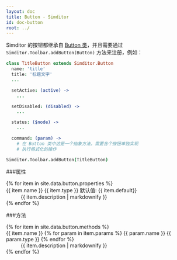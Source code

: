 ```yaml
---
layout: doc
title: Button - Simditor
id: doc-button
root: ../
---
```


Simditor 的按钮都继承自 [Button 类](https://github.com/mycolorway/simditor/blob/master/src/buttons/button.coffee)，并且需要通过 `Simditor.Toolbar.addButton(Button)` 方法来注册，例如：

```coffee
class TitleButton extends Simditor.Button
  name: 'title'
  title: '标题文字'
  ...

  setActive: (active) ->
    ...

  setDisabled: (disabled) ->
    ...

  status: ($node) ->
    ...

  command: (param) ->
    # 在 Button 类中这是一个抽象方法，需要各个按钮单独实现
  	# 执行格式化的操作

Simditor.Toolbar.addButton(TitleButton)
```

###属性

<dl class="doc-button-properties">
  {% for item in site.data.button.properties %}
    <dt id="anchor-{{ item.name }}">
      <!--<span class="icon fa fa-caret-down"></span>-->
      <span class="name">{{ item.name }}</span>
      <span class="type">{{ item.type }}</span>
      <span class="default">默认值: {{ item.default}}</span>
    </dt>
    <dd class="expand">
      {{ item.description | markdownify }}
    </dd>
  {% endfor %}
</dl>

###方法

<dl class="doc-button-methods">
  {% for item in site.data.button.methods %}
    <dt id="anchor-{{ item.name }}">
      <!--<span class="icon fa fa-caret-down"></span>-->
      <span class="name">{{ item.name }}</span>
      <span class="params">
        {% for param in item.params %}
          <span class="param">
            <span class="param-name">{{ param.name }}</span>
            <span class="param-type">{{ param.type }}</span>
          </span>
        {% endfor %}
      </span>
    </dt>
    <dd class="expand">
      {{ item.description | markdownify }}
    </dd>
  {% endfor %}
</dl>
